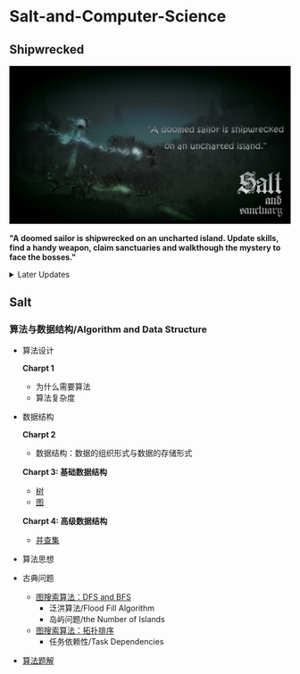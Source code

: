 # Salt-and-Computer-Science

## Shipwrecked

<img src="https://github.com/TBD2021/Salt-and-Computer-Science/blob/main/Algorithms/img/SaltAndSanctuary1.png" width=800px>

**"A doomed sailor is shipwrecked on an uncharted island. Update skills, find a handy weapon, claim sanctuaries and walkthough the mystery to face the bosses."**

<details>
<summary> Later Updates </summary>
- 同步数据结构目录
</details>

## Salt

### 算法与数据结构/Algorithm and Data Structure

- 算法设计

  **Charpt 1**
  - 为什么需要算法
  - 算法复杂度
- 数据结构

  **Charpt 2**
  - 数据结构：数据的组织形式与数据的存储形式
  
  **Charpt 3: 基础数据结构**
  - [树](Algorithms/数据结构/Tree.md)
  - [图](Algorithms/数据结构/Graph.md)
    
  **Charpt 4: 高级数据结构**
  - [并查集](Algorithms/数据结构/DisjointSet.md)
- 算法思想
- 古典问题
  - [图搜索算法：DFS and BFS](Algorithms/InClassicProblems/图搜索算法：DFS&BFS.md)
    - 泛洪算法/Flood Fill Algorithm
    - 岛屿问题/the Number of Islands
  - [图搜索算法：拓扑排序](Algorithms/InClassicProblems/图搜索算法：拓扑排序.md)
    - 任务依赖性/Task Dependencies
- [算法题解](Algorithms/算法题解.md)


